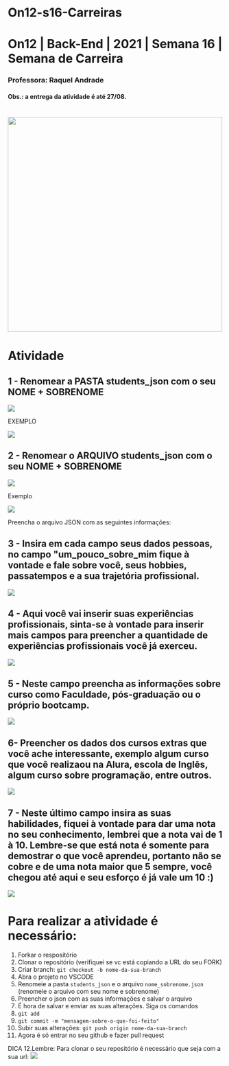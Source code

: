 # On12-s16-Carreiras

# On12 | Back-End | 2021 | Semana 16 | Semana de Carreira 

### Professora: Raquel Andrade
#### Obs.: a entrega da atividade é até 27/08.

#
<img src="https://i.ibb.co/481GVFq/Semana-de-Carreira-Reprograma.jpg" width="500" >

# 

# Atividade


## 1 - Renomear a PASTA students_json com o seu NOME + SOBRENOME

<img src="https://i.ibb.co/1RDmv1X/1-etapa.png">

EXEMPLO

<img src="https://i.ibb.co/JndWJr1/2-etapa.png">

## 2 - Renomear o ARQUIVO students_json com o seu NOME + SOBRENOME

<img src="hhttps://i.ibb.co/Lk9zGHB/3-etapa.png">

Exemplo

<img src="https://i.ibb.co/XtSNxSb/4-etapa.png">

Preencha o arquivo JSON com as seguintes informações:

## 3 - Insira em cada campo seus dados pessoas, no campo "um_pouco_sobre_mim fique à vontade e fale sobre você, seus hobbies, passatempos e a sua trajetória profissional. 

<img src="https://i.ibb.co/RgZvSwS/5-etapa-dados-pessoais.png">

## 4 - Aqui você vai inserir suas experiências profissionais, sinta-se à vontade para inserir mais campos para preencher a quantidade de experiências profissionais você já exerceu. 

<img src="https://i.ibb.co/drZTnKs/6-etapa-no-que-ja-trabalhei.png">

## 5 - Neste campo preencha as informações sobre curso como Faculdade, pós-graduação ou o próprio bootcamp.

<img src="https://i.ibb.co/yn6jFXB/7-etapa-estudo.png">

## 6- Preencher os dados dos cursos extras que você ache interessante, exemplo algum curso que você realizaou na Alura, escola de Inglês, algum curso sobre programação, entre outros. 

<img src="https://i.ibb.co/b3DTbSW/8-etapa-cursos-extras.png">

## 7 - Neste último campo insira as suas habilidades, fiquei à vontade para dar uma nota no seu conhecimento, lembrei que a nota vai de 1 à 10. Lembre-se que está nota é somente para demostrar o que você aprendeu, portanto não se cobre e de uma nota maior que 5 sempre, você chegou até aqui e seu esforço é já vale um 10 :)

<img src="https://i.ibb.co/8NDttkB/9-etapa-destque-pontua-o.png"> 

# Para realizar a atividade é necessário:

1. Forkar o respositório 
2. Clonar o repositório (verifiquei se vc está copiando a URL do seu FORK)   
3. Criar branch: `git checkout -b nome-da-sua-branch`
4. Abra o projeto no VSCODE
5. Renomeie a pasta `students_json` e o arquivo `nome_sobrenome.json` (renomeie o arquivo com seu nome e sobrenome)
6. Preencher o json com as suas informações e salvar o arquivo
7. É hora de salvar e enviar as suas alterações.
    Siga os comandos
8. `git add`
9. `git commit -m "mensagem-sobre-o-que-foi-feito"`
10. Subir suas alterações: `git push origin nome-da-sua-branch`
11. Agora é só entrar no seu github e fazer pull request

DICA
12.Lembre: Para clonar o seu repositório é necessário que seja com a sua url:
    <img src="https://i.ibb.co/8dvL9Vh/001-clone.png">
